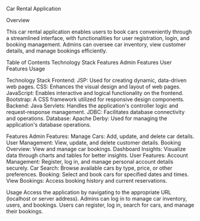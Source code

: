 Car Rental Application

Overview

  This car rental application enables users to book cars conveniently through a streamlined interface, with functionalities for user registration, login, and booking management.
  Admins can oversee car inventory, view customer details, and manage bookings efficiently.

Table of Contents
  Technology Stack
  Features
  Admin Features
  User Features
  Usage




Technology Stack
  Frontend:
    JSP: Used for creating dynamic, data-driven web pages.
    CSS: Enhances the visual design and layout of web pages.
    JavaScript: Enables interactive and logical functionality on the frontend.
    Bootstrap: A CSS framework utilized for responsive design components.
  Backend:
    Java Servlets: Handles the application's controller logic and request-response management.
    JDBC: Facilitates database connectivity and operations.
  Database:
    Apache Derby: Used for managing the application's database operations.
    
Features
  Admin Features:
  Manage Cars: Add, update, and delete car details.
  User Management: View, update, and delete customer details.
  Booking Overview: View and manage car bookings.
  Dashboard Insights: Visualize data through charts and tables for better insights.
  User Features:
  Account Management: Register, log in, and manage personal account details securely.
  Car Search: Browse available cars by type, price, or other preferences.
  Booking: Select and book cars for specified dates and times.
  View Bookings: Access booking history and current reservations.

Usage
Access the application by navigating to the appropriate URL (localhost or server address).
Admins can log in to manage car inventory, users, and bookings.
Users can register, log in, search for cars, and manage their bookings.
